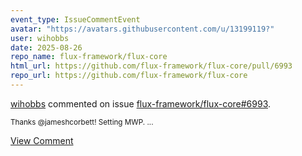 ```yaml
---
event_type: IssueCommentEvent
avatar: "https://avatars.githubusercontent.com/u/13199119?"
user: wihobbs
date: 2025-08-26
repo_name: flux-framework/flux-core
html_url: https://github.com/flux-framework/flux-core/pull/6993
repo_url: https://github.com/flux-framework/flux-core
---
```


<a href='https://github.com/wihobbs' target='_blank'>wihobbs</a> commented on issue <a href='https://github.com/flux-framework/flux-core/pull/6993' target='_blank'>flux-framework/flux-core#6993</a>.

<small>Thanks @jameshcorbett! Setting MWP....</small>

<a href='https://github.com/flux-framework/flux-core/pull/6993' target='_blank'>View Comment</a>